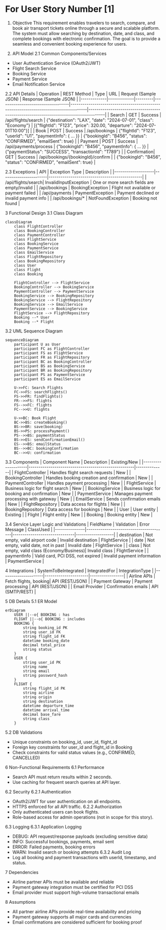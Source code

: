 # For User Story Number [1]

1. Objective
This requirement enables travelers to search, compare, and book air transport tickets online through a secure and scalable platform. The system must allow searching by destination, date, and class, and complete bookings with electronic confirmation. The goal is to provide a seamless and convenient booking experience for users.

2. API Model
2.1 Common Components/Services
- User Authentication Service (OAuth2/JWT)
- Flight Search Service
- Booking Service
- Payment Service
- Email Notification Service

2.2 API Details
| Operation    | REST Method | Type    | URL                              | Request (Sample JSON)                                                                 | Response (Sample JSON)                                                               |
|-------------|-------------|---------|-----------------------------------|--------------------------------------------------------------------------------------|--------------------------------------------------------------------------------------|
| Search      | GET         | Success | /api/flights/search               | {"destination": "LAX", "date": "2024-07-01", "class": "Economy"}              | [{"flightId": "F123", "price": 320.00, "departure": "2024-07-01T10:00"}]      |
| Book        | POST        | Success | /api/bookings                     | {"flightId": "F123", "userId": "U1", "paymentInfo": { ... }}                  | {"bookingId": "B456", "status": "CONFIRMED", "emailSent": true}              |
| Payment     | POST        | Success | /api/payments/process             | {"bookingId": "B456", "paymentInfo": { ... }}                                    | {"paymentStatus": "SUCCESS", "transactionId": "T789"}                          |
| Confirmation| GET         | Success | /api/bookings/{bookingId}/confirm |                                                                                      | {"bookingId": "B456", "status": "CONFIRMED", "emailSent": true}              |

2.3 Exceptions
| API                | Exception Type         | Description                                   |
|--------------------|-----------------------|-----------------------------------------------|
| /api/flights/search| InvalidInputException | One or more search fields are empty/invalid   |
| /api/bookings      | BookingException      | Flight not available or payment failed        |
| /api/payments      | PaymentException      | Payment declined or invalid payment info      |
| /api/bookings/*    | NotFoundException     | Booking not found                             |

3 Functional Design
3.1 Class Diagram
```mermaid
classDiagram
    class FlightController
    class BookingController
    class PaymentController
    class FlightService
    class BookingService
    class PaymentService
    class EmailService
    class FlightRepository
    class BookingRepository
    class User
    class Flight
    class Booking

    FlightController --> FlightService
    BookingController --> BookingService
    PaymentController --> PaymentService
    BookingService --> BookingRepository
    BookingService --> FlightRepository
    BookingService --> EmailService
    PaymentService --> BookingService
    FlightService --> FlightRepository
    Booking --* User
    Booking --* Flight
```

3.2 UML Sequence Diagram
```mermaid
sequenceDiagram
    participant U as User
    participant FC as FlightController
    participant FS as FlightService
    participant FR as FlightRepository
    participant BC as BookingController
    participant BS as BookingService
    participant BR as BookingRepository
    participant PS as PaymentService
    participant ES as EmailService

    U->>FC: Search Flights
    FC->>FS: searchFlights()
    FS->>FR: findFlights()
    FR-->>FS: flights
    FS-->>FC: flights
    FC-->>U: flights

    U->>BC: Book Flight
    BC->>BS: createBooking()
    BS->>BR: save(booking)
    BS->>PS: processPayment()
    PS-->>BS: paymentStatus
    BS->>ES: sendConfirmationEmail()
    ES-->>BS: emailStatus
    BS-->>BC: bookingConfirmation
    BC-->>U: confirmation
```

3.3 Components
| Component Name      | Description                                         | Existing/New |
|--------------------|-----------------------------------------------------|--------------|
| FlightController   | Handles flight search requests                      | New          |
| BookingController  | Handles booking creation and confirmation           | New          |
| PaymentController  | Handles payment processing                          | New          |
| FlightService      | Business logic for flight search                    | New          |
| BookingService     | Business logic for booking and confirmation         | New          |
| PaymentService     | Manages payment processing with gateway             | New          |
| EmailService       | Sends confirmation emails                           | New          |
| FlightRepository   | Data access for flights                             | New          |
| BookingRepository  | Data access for bookings                            | New          |
| User               | User entity                                         | Existing     |
| Flight             | Flight entity                                       | New          |
| Booking            | Booking entity                                      | New          |

3.4 Service Layer Logic and Validations
| FieldName      | Validation                             | Error Message                  | ClassUsed         |
|---------------|----------------------------------------|-------------------------------|-------------------|
| destination   | Not empty, valid airport code           | Invalid destination           | FlightService     |
| date          | Not empty, valid date, not in past      | Invalid date                  | FlightService     |
| class         | Not empty, valid class (Economy/Business)| Invalid class                | FlightService     |
| paymentInfo   | Valid card, PCI DSS, not expired        | Invalid payment information   | PaymentService    |

4 Integrations
| SystemToBeIntegrated | IntegratedFor         | IntegrationType |
|---------------------|----------------------|-----------------|
| Airline APIs        | Fetch flights, booking| API (REST/JSON) |
| Payment Gateway     | Payment processing    | API (REST/JSON) |
| Email Provider      | Confirmation emails   | API (SMTP/REST) |

5 DB Details
5.1 ER Model
```mermaid
erDiagram
    USER ||--o{ BOOKING : has
    FLIGHT ||--o{ BOOKING : includes
    BOOKING {
        string booking_id PK
        string user_id FK
        string flight_id FK
        datetime booking_date
        decimal total_price
        string status
    }
    USER {
        string user_id PK
        string name
        string email
        string password_hash
    }
    FLIGHT {
        string flight_id PK
        string airline
        string origin
        string destination
        datetime departure_time
        datetime arrival_time
        decimal base_fare
        string class
    }
```

5.2 DB Validations
- Unique constraints on booking_id, user_id, flight_id
- Foreign key constraints for user_id and flight_id in Booking
- Check constraints for valid status values (e.g., CONFIRMED, CANCELLED)

6 Non-Functional Requirements
6.1 Performance
- Search API must return results within 2 seconds.
- Use caching for frequent search queries at API layer.

6.2 Security
6.2.1 Authentication
- OAuth2/JWT for user authentication on all endpoints.
- HTTPS enforced for all API traffic.
6.2.2 Authorization
- Only authenticated users can book flights.
- Role-based access for admin operations (not in scope for this story).

6.3 Logging
6.3.1 Application Logging
- DEBUG: API request/response payloads (excluding sensitive data)
- INFO: Successful bookings, payments, email sent
- ERROR: Failed payments, booking errors
- WARN: Invalid search or booking attempts
6.3.2 Audit Log
- Log all booking and payment transactions with userId, timestamp, and status.

7 Dependencies
- Airline partner APIs must be available and reliable
- Payment gateway integration must be certified for PCI DSS
- Email provider must support high-volume transactional emails

8 Assumptions
- All partner airline APIs provide real-time availability and pricing
- Payment gateway supports all major cards and currencies
- Email confirmations are considered sufficient for booking proof
